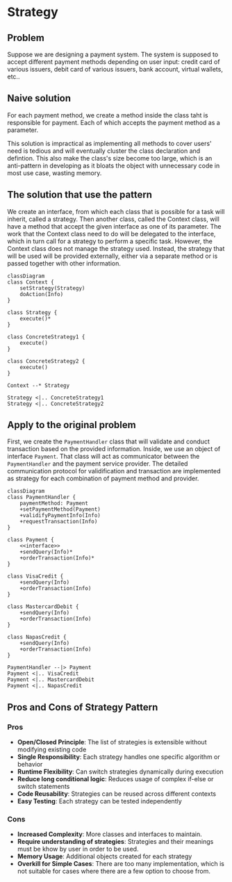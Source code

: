 # Strategy 

## Problem

Suppose we are designing a payment system. The system is supposed to accept different payment methods depending on user input: credit card of various issuers, debit card of various issuers, bank account, virtual wallets, etc..

## Naive solution

For each payment method, we create a method inside the class taht is responsible for payment. Each of which accepts the payment method as a parameter.

This solution is impractical as implementing all methods to cover users' need is tedious and will eventually cluster the class declaration and defintion. This also make the class's size become too large, which is an anti-pattern in developing as it bloats the object with unnecessary code in most use case, wasting memory.

## The solution that use the pattern

We create an interface, from which each class that is possible for a task will inherit, called a strategy. Then another class, called the Context class, will have a method that accept the given interface as one of its parameter. The work that the Context class need to do will be delegated to the interface, which in turn call for a strategy to perform a specific task. However, the Context class does not manage the strategy used. Instead, the strategy that will be used will be provided externally, either via a separate method or is passed together with other information.

```mermaid
classDiagram
class Context {
    setStrategy(Strategy)
    doAction(Info)
}

class Strategy {
    execute()*    
}

class ConcreteStrategy1 {
    execute()
}

class ConcreteStrategy2 {
    execute()
}

Context --* Strategy

Strategy <|.. ConcreteStrategy1 
Strategy <|.. ConcreteStrategy2 
```

## Apply to the original problem

First, we create the `PaymentHandler` class that will validate and conduct transaction based on the provided information. Inside, we use an object of interface `Payment`. That class will act as communicator between the `PaymentHandler` and the payment service provider.
The detailed communication protocol for validification and transaction are implemented as strategy for each combination of payment method and provider.

```mermaid
classDiagram
class PaymentHandler {
    paymentMethod: Payment
    +setPaymentMethod(Payment)
    +validifyPaymentInfo(Info)
    +requestTransaction(Info)
}

class Payment {
    <<interface>>
    +sendQuery(Info)*
    +orderTransaction(Info)*
}

class VisaCredit {
    +sendQuery(Info)
    +orderTransaction(Info)
}

class MastercardDebit {
    +sendQuery(Info)
    +orderTransaction(Info)
}

class NapasCredit {
    +sendQuery(Info)
    +orderTransaction(Info)
}

PaymentHandler --|> Payment
Payment <|.. VisaCredit
Payment <|.. MastercardDebit
Payment <|.. NapasCredit
```

## Pros and Cons of Strategy Pattern

### Pros

- **Open/Closed Principle**: The list of strategies is extensible without modifying existing code
- **Single Responsibility**: Each strategy handles one specific algorithm or behavior
- **Runtime Flexibility**: Can switch strategies dynamically during execution
- **Reduce long conditional logic**: Reduces usage of complex if-else or switch statements
- **Code Reusability**: Strategies can be reused across different contexts
- **Easy Testing**: Each strategy can be tested independently

### Cons

- **Increased Complexity**: More classes and interfaces to maintain.
- **Require understanding of strategies**: Strategies and their meanings must be khow by user in order to be used.
- **Memory Usage**: Additional objects created for each strategy
- **Overkill for Simple Cases**: There are too many implementation, which is not suitable for cases where there are a few option to choose from.  